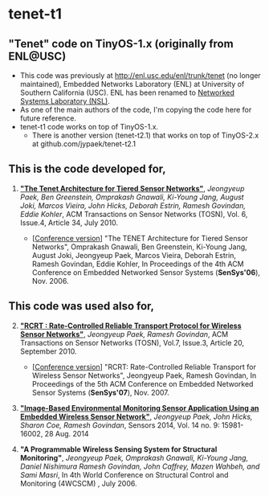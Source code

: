# tenet-t1


## "Tenet" code on TinyOS-1.x (originally from ENL@USC)

- This code was previously at http://enl.usc.edu/enl/trunk/tenet (no longer maintained), Embedded Networks Laboratory (ENL) at University of Southern California (USC). ENL has been renamed to [Networked Systems Laboratory (NSL)](https://nsl.usc.edu).
- As one of the main authors of the code, I'm copying the code here for future reference.
- tenet-t1 code works on top of TinyOS-1.x. 
   - There is another version (tenet-t2.1) that works on top of TinyOS-2.x at github.com/jypaek/tenet-t2.1
    

## This is the code developed for,

1. **["The Tenet Architecture for Tiered Sensor Networks"](https://dl.acm.org/citation.cfm?id=1777413)**, *Jeongyeup Paek, Ben Greenstein, Omprakash Gnawali, Ki-Young Jang, August Joki, Marcos Vieira, John Hicks, Deborah Estrin, Ramesh Govindan, Eddie Kohler*, ACM Transactions on Sensor Networks (TOSN), Vol. 6, Issue.4, Article 34, July 2010.

   - \[[Conference version](https://dl.acm.org/citation.cfm?id=1182823)\] "The TENET Architecture for Tiered Sensor Networks", Omprakash Gnawali, Ben Greenstein, Ki-Young Jang, August Joki, Jeongyeup Paek, Marcos Vieira, Deborah Estrin, Ramesh Govindan, Eddie Kohler, In Proceedings of the 4th ACM Conference on Embedded Networked Sensor Systems (**SenSys'06**), Nov. 2006.


## This code was used also for,

2. **["RCRT : Rate-Controlled Reliable Transport Protocol for Wireless Sensor Networks"](https://dl.acm.org/citation.cfm?id=1807049)**, *Jeongyeup Paek, Ramesh Govindan*, ACM Transactions on Sensor Networks (TOSN), Vol.7, Issue.3, Article 20, September 2010.

   - \[[Conference version](https://dl.acm.org/citation.cfm?id=1322293)\] "RCRT: Rate-Controlled Reliable Transport for Wireless Sensor Networks", Jeongyeup Paek, Ramesh Govindan, In Proceedings of the 5th ACM Conference on Embedded Networked Sensor Systems (**SenSys'07**), Nov. 2007.

3. **["Image-Based Environmental Monitoring Sensor Application Using an Embedded Wireless Sensor Network"](http://www.mdpi.com/1424-8220/14/9/15981)**, *Jeongyeup Paek, John Hicks, Sharon Coe, Ramesh Govindan*, Sensors 2014, Vol. 14 no. 9: 15981-16002, 28 Aug. 2014

4. **"A Programmable Wireless Sensing System for Structural Monitoring"**, *Jeongyeup Paek, Omprakash Gnawali, Ki-Young Jang, Daniel Nishimura Ramesh Govindan, John Caffrey, Mazen Wahbeh, and Sami Masri*, In 4th World Conference on Structural Control and Monitoring (4WCSCM) , July 2006.
